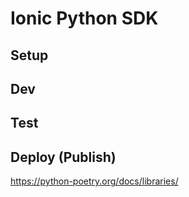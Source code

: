 # Ionic Python SDK

## Setup

## Dev

## Test

## Deploy (Publish)

https://python-poetry.org/docs/libraries/
